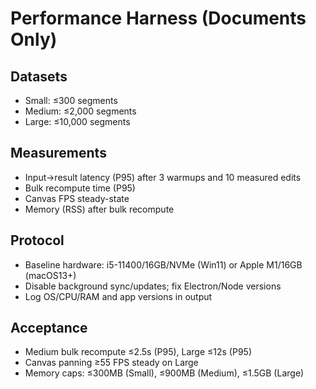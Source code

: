 # Performance Harness (Documents Only)

## Datasets
- Small: ≤300 segments
- Medium: ≤2,000 segments
- Large: ≤10,000 segments

## Measurements
- Input→result latency (P95) after 3 warmups and 10 measured edits
- Bulk recompute time (P95)
- Canvas FPS steady-state
- Memory (RSS) after bulk recompute

## Protocol
- Baseline hardware: i5-11400/16GB/NVMe (Win11) or Apple M1/16GB (macOS13+)
- Disable background sync/updates; fix Electron/Node versions
- Log OS/CPU/RAM and app versions in output

## Acceptance
- Medium bulk recompute ≤2.5s (P95), Large ≤12s (P95)
- Canvas panning ≥55 FPS steady on Large
- Memory caps: ≤300MB (Small), ≤900MB (Medium), ≤1.5GB (Large)

